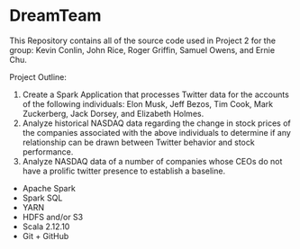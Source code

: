 # DreamTeam
This Repository contains all of the source code used in Project 2 for the group: Kevin Conlin, John Rice, Roger Griffin, Samuel Owens, and Ernie Chu.

Project Outline:
1) Create a Spark Application that processes Twitter data for the accounts of the following individuals: Elon Musk, Jeff Bezos, Tim Cook, Mark Zuckerberg, Jack Dorsey, and Elizabeth Holmes.
2) Analyze historical NASDAQ data regarding the change in stock prices of the companies associated with the above individuals to determine if any relationship can be drawn between Twitter behavior and stock performance.
3) Analyze NASDAQ data of a number of companies whose CEOs do not have a prolific twitter presence to establish a baseline.



- Apache Spark
- Spark SQL
- YARN
- HDFS and/or S3
- Scala 2.12.10
- Git + GitHub
